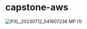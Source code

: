 # capstone-aws

![PXL_20230712_041607236 MP (1)](https://github.com/sensio13/capstone-aws/assets/73503694/bc52f927-8cfd-4cc2-992c-1d0868584f5a)
